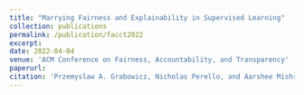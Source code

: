 ```yaml
---
title: "Marrying Fairness and Explainability in Supervised Learning"
collection: publications
permalink: /publication/facct2022
excerpt:
date: 2022-04-04
venue: 'ACM Conference on Fairness, Accountability, and Transparency'
paperurl:
citation: 'Przemyslaw A. Grabowicz, Nicholas Perello, and Aarshee Mishra. Marrying Fairness and Explainability in Supervised Learning. In ACM Conference on Fairness, Accountability, and Transparency (ACM FAccT), 2022.'
---
```

